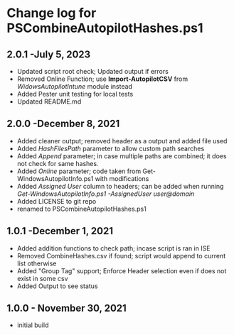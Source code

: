 # Change log for PSCombineAutopilotHashes.ps1

## 2.0.1 -July 5, 2023

- Updated script root check; Updated output if errors
- Removed Online Function; use **Import-AutopilotCSV** from _WidowsAutopilotIntune_ module instead
- Added Pester unit testing for local tests
- Updated README.md

## 2.0.0 -December 8, 2021

- Added cleaner output; removed header as a output and added file used
- Added _HashFilesPath_ parameter to allow custom path searches
- Added _Append_ parameter; in case multiple paths are combined; it does not check for same hashes.
- Added _Online_ parameter; code taken from Get-WindowsAutopilotInfo.ps1 with modifications
- Added _Assigned User_ column to headers; can be added when running _Get-WindowsAutopilotInfo.ps1 -AssignedUser user@domain_
- Added LICENSE to git repo
- renamed to PSCombineAutopilotHashes.ps1

## 1.0.1 -December 1, 2021

- Added addition functions to check path; incase script is ran in ISE
- Removed CombineHashes.csv if found; script would append to current list otherwise
- Added "Group Tag" support; Enforce Header selection even if does not exist in some csv
- Added Output to see status

## 1.0.0 - November 30, 2021

- initial build
